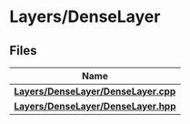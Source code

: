 # Layers/DenseLayer



## Files

| Name           |
| -------------- |
| **[Layers/DenseLayer/DenseLayer.cpp](_dense_layer_8cpp.md#file-denselayer.cpp)**  |
| **[Layers/DenseLayer/DenseLayer.hpp](_dense_layer_8hpp.md#file-denselayer.hpp)**  |
